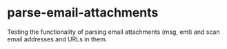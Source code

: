 # parse-email-attachments
Testing the functionality of parsing email attachments (msg, eml) and scan email addresses and URLs in them.
